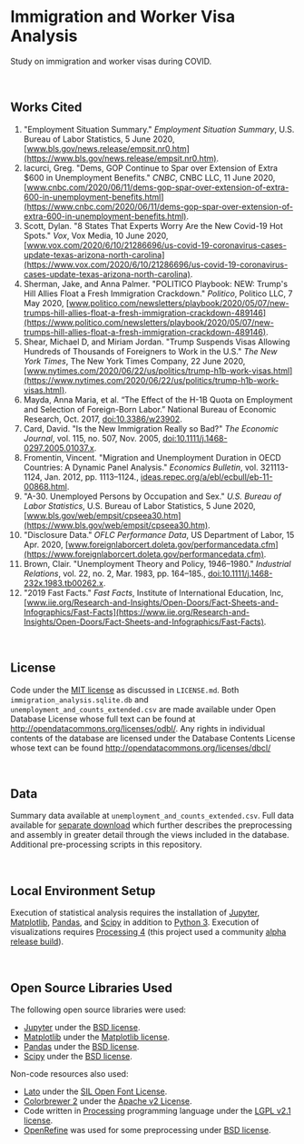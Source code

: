 Immigration and Worker Visa Analysis
================================================================================
Study on immigration and worker visas during COVID.

<br>

Works Cited
----------------------------------------------------------------------------------------------------
1. "Employment Situation Summary." _Employment Situation Summary_, U.S. Bureau of Labor Statistics, 5 June 2020, [www.bls.gov/news.release/empsit.nr0.htm](https://www.bls.gov/news.release/empsit.nr0.htm).
2. Iacurci, Greg. "Dems, GOP Continue to Spar over Extension of Extra $600 in Unemployment Benefits." _CNBC_, CNBC LLC, 11 June 2020, [www.cnbc.com/2020/06/11/dems-gop-spar-over-extension-of-extra-600-in-unemployment-benefits.html](https://www.cnbc.com/2020/06/11/dems-gop-spar-over-extension-of-extra-600-in-unemployment-benefits.html).
3. Scott, Dylan. "8 States That Experts Worry Are the New Covid-19 Hot Spots." _Vox_, Vox Media, 10 June 2020, [www.vox.com/2020/6/10/21286696/us-covid-19-coronavirus-cases-update-texas-arizona-north-carolina](https://www.vox.com/2020/6/10/21286696/us-covid-19-coronavirus-cases-update-texas-arizona-north-carolina).
4. Sherman, Jake, and Anna Palmer. "POLITICO Playbook: NEW: Trump's Hill Allies Float a Fresh Immigration Crackdown." _Politico_, Politico LLC, 7 May 2020, [www.politico.com/newsletters/playbook/2020/05/07/new-trumps-hill-allies-float-a-fresh-immigration-crackdown-489146](https://www.politico.com/newsletters/playbook/2020/05/07/new-trumps-hill-allies-float-a-fresh-immigration-crackdown-489146).
5. Shear, Michael D, and Miriam Jordan. "Trump Suspends Visas Allowing Hundreds of Thousands of Foreigners to Work in the U.S." _The New York Times_, The New York Times Company, 22 June 2020, [www.nytimes.com/2020/06/22/us/politics/trump-h1b-work-visas.html](https://www.nytimes.com/2020/06/22/us/politics/trump-h1b-work-visas.html).
6. Mayda, Anna Maria, et al. “The Effect of the H-1B Quota on Employment and Selection of Foreign-Born Labor.” National Bureau of Economic Research, Oct. 2017, [doi:10.3386/w23902](https://www.nber.org/papers/w23902).
7. Card, David. "Is the New Immigration Really so Bad?" _The Economic Journal_, vol. 115, no. 507, Nov. 2005, [doi:10.1111/j.1468-0297.2005.01037.x](https://www.jstor.org/stable/3590383?seq=1).
8. Fromentin, Vincent. "Migration and Unemployment Duration in OECD Countries: A Dynamic Panel Analysis." _Economics Bulletin_, vol. 321113-1124, Jan. 2012, pp. 1113–1124., [ideas.repec.org/a/ebl/ecbull/eb-11-00868.html](https://ideas.repec.org/a/ebl/ecbull/eb-11-00868.html).
9. "A-30. Unemployed Persons by Occupation and Sex." _U.S. Bureau of Labor Statistics_, U.S. Bureau of Labor Statistics, 5 June 2020, [www.bls.gov/web/empsit/cpseea30.htm](https://www.bls.gov/web/empsit/cpseea30.htm).
10. "Disclosure Data." _OFLC Performance Data_, US Department of Labor, 15 Apr. 2020, [www.foreignlaborcert.doleta.gov/performancedata.cfm](https://www.foreignlaborcert.doleta.gov/performancedata.cfm).
11. Brown, Clair. "Unemployment Theory and Policy, 1946–1980." _Industrial Relations_, vol. 22, no. 2, Mar. 1983, pp. 164–185., [doi:10.1111/j.1468-232x.1983.tb00262.x](https://onlinelibrary.wiley.com/doi/abs/10.1111/j.1468-232X.1983.tb00262.x).
12. "2019 Fast Facts." _Fast Facts_, Institute of International Education, Inc, [www.iie.org/Research-and-Insights/Open-Doors/Fact-Sheets-and-Infographics/Fast-Facts](https://www.iie.org/Research-and-Insights/Open-Doors/Fact-Sheets-and-Infographics/Fast-Facts).

<br>

License
----------------------------------------------------------------------------------------------------
Code under the [MIT license](https://opensource.org/licenses/MIT) as discussed in `LICENSE.md`. Both `immigration_analysis.sqlite.db` and `unemployment_and_counts_extended.csv` are made available under Open Database License whose full text can be found at http://opendatacommons.org/licenses/odbl/. Any rights in individual contents of the database are licensed under the Database Contents License whose text can be found http://opendatacommons.org/licenses/dbcl/

<br>

Data
----------------------------------------------------------------------------------------------------
Summary data available at `unemployment_and_counts_extended.csv`. Full data available for [separate download](https://gleap.org/static/special/immigration_analysis_db.zip) which further describes the preprocessing and assembly in greater detail through the views included in the database. Additional pre-processing scripts in this repository.

<br>

Local Environment Setup
----------------------------------------------------------------------------------------------------
Execution of statistical analysis requires the installation of [Jupyter](https://jupyter.org/install.html), [Matplotlib](https://matplotlib.org/users/installing.html#installing), [Pandas](https://pandas.pydata.org/getting_started.html), and [Scipy](https://scipy.org/install.html) in addition to [Python 3](https://docs.python-guide.org/starting/installation/). Execution of visualizations requires [Processing 4](https://github.com/processing/processing4) (this project used a community [alpha release build](https://www.datadrivenempathy.com/processing)).

<br>

Open Source Libraries Used
----------------------------------------------------------------------------------------------------
The following open source libraries were used:

 - [Jupyter](https://jupyter.org/) under the [BSD license](https://opensource.org/licenses/BSD-3-Clause).
 - [Matplotlib](https://matplotlib.org/) under the [Matplotlib license](https://matplotlib.org/users/license.html).
 - [Pandas](https://pandas.pydata.org/) under the [BSD license](https://pandas.pydata.org/pandas-docs/stable/getting_started/overview.html#license).
 - [Scipy](https://www.scipy.org/) under the [BSD license](https://www.scipy.org/scipylib/license.html).

Non-code resources also used:

 - [Lato](http://www.latofonts.com/lato-free-fonts/) under the [SIL Open Font License](https://scripts.sil.org/cms/scripts/page.php?site_id=nrsi&id=OFL).
 - [Colorbrewer 2](https://colorbrewer2.org/) under the [Apache v2 License](https://github.com/axismaps/colorbrewer/blob/master/LICENCE.txt).
 - Code written in [Processing](https://processing.org/) programming language under the [LGPL v2.1 license](https://github.com/processing/processing4/blob/master/LICENSE.md).
 - [OpenRefine](https://openrefine.org/) was used for some preprocessing under [BSD license](https://github.com/OpenRefine/OpenRefine/blob/master/LICENSE.txt).

